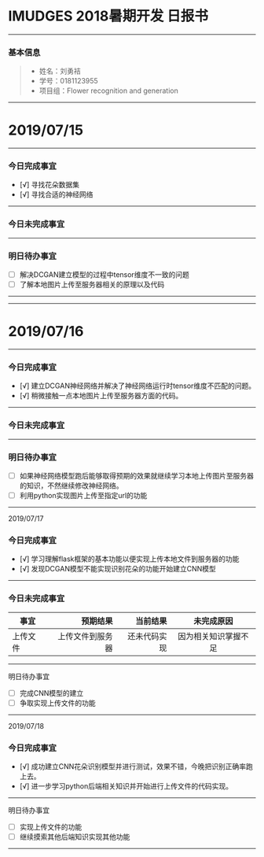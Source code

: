 # IMUDGES 2018暑期开发 日报书
-------


### 基本信息
> * 姓名：刘勇袺
> * 学号：0181123955
> * 项目组：Flower recognition and generation

-------


# 2019/07/15

-------

### 今日完成事宜
- [√]  寻找花朵数据集
- [√]  寻找合适的神经网络 
-----
### 今日未完成事宜


------
### 明日待办事宜
- [ ] 解决DCGAN建立模型的过程中tensor维度不一致的问题
- [ ] 了解本地图片上传至服务器相关的原理以及代码
-------
-------


# 2019/07/16

-------

### 今日完成事宜
- [√]  建立DCGAN神经网络并解决了神经网络运行时tensor维度不匹配的问题。
- [√]  稍微接触一点本地图片上传至服务器方面的代码。
-----
### 今日未完成事宜
------
### 明日待办事宜
- [ ] 如果神经网络模型跑后能够取得预期的效果就继续学习本地上传图片至服务器的知识，不然继续修改神经网络。
- [ ] 利用python实现图片上传至指定url的功能
-------
2019/07/17
### 今日完成事宜
- [√]  学习理解flask框架的基本功能以便实现上传本地文件到服务器的功能
- [√]  发现DCGAN模型不能实现识别花朵的功能开始建立CNN模型
-----
### 今日未完成事宜


| 事宜     |预期结果| 当前结果  | 未完成原因   | 
| --------   | -----:  | -----:  | :----:  |
|  上传文件  | 上传文件到服务器 | 还未代码实现 | 因为相关知识掌握不足 |


------

明日待办事宜
- [ ] 完成CNN模型的建立
- [ ] 争取实现上传文件的功能
-----
2019/07/18
### 今日完成事宜
- [√]  成功建立CNN花朵识别模型并进行测试，效果不错，今晚把识别正确率跑上去。
- [√]  进一步学习python后端相关知识并开始进行上传文件的代码实现。
-----
明日待办事宜
- [ ] 实现上传文件的功能
- [ ] 继续摸索其他后端知识实现其他功能
-----
